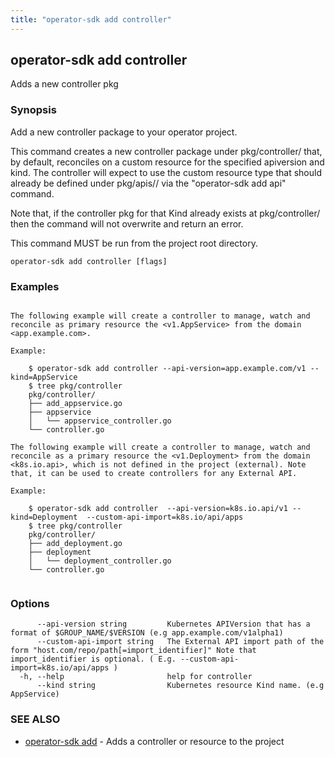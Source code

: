 ```yaml
---
title: "operator-sdk add controller"
---
```

## operator-sdk add controller

Adds a new controller pkg

### Synopsis


Add a new controller package to your operator project.

This command creates a new controller package under pkg/controller/<kind> that, by default, reconciles on a custom resource for the specified apiversion and kind. The controller will expect to use the custom resource type that should already be defined under pkg/apis/<group>/<version> via the "operator-sdk add api" command. 

Note that, if the controller pkg for that Kind already exists at pkg/controller/<kind> then the command will not overwrite and return an error.

This command MUST be run from the project root directory.

```
operator-sdk add controller [flags]
```

### Examples

```

The following example will create a controller to manage, watch and reconcile as primary resource the <v1.AppService> from the domain <app.example.com>.    

Example:

	$ operator-sdk add controller --api-version=app.example.com/v1 --kind=AppService
	$ tree pkg/controller
	pkg/controller/
	├── add_appservice.go
	├── appservice
	│   └── appservice_controller.go
	└── controller.go

The following example will create a controller to manage, watch and reconcile as a primary resource the <v1.Deployment> from the domain <k8s.io.api>, which is not defined in the project (external). Note that, it can be used to create controllers for any External API. 	

Example:

	$ operator-sdk add controller  --api-version=k8s.io.api/v1 --kind=Deployment  --custom-api-import=k8s.io/api/apps
	$ tree pkg/controller
	pkg/controller/
	├── add_deployment.go
	├── deployment
	│   └── deployment_controller.go 
	└── controller.go
		
```

### Options

```
      --api-version string         Kubernetes APIVersion that has a format of $GROUP_NAME/$VERSION (e.g app.example.com/v1alpha1)
      --custom-api-import string   The External API import path of the form "host.com/repo/path[=import_identifier]" Note that import_identifier is optional. ( E.g. --custom-api-import=k8s.io/api/apps )
  -h, --help                       help for controller
      --kind string                Kubernetes resource Kind name. (e.g AppService)
```

### SEE ALSO

* [operator-sdk add](../operator-sdk_add)	 - Adds a controller or resource to the project

